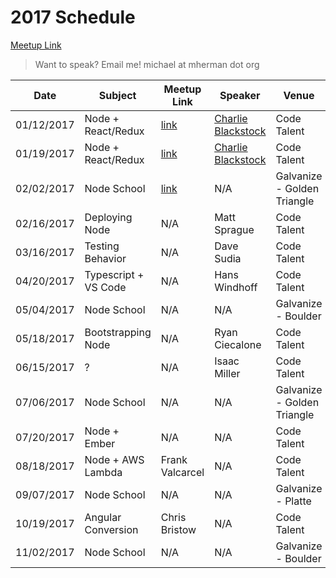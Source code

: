 # 2017 Schedule

[Meetup Link](http://www.meetup.com/Node-js-Denver-Boulder/)

> Want to speak? Email me! michael at mherman dot org

| Date       | Subject              | Meetup Link                                                             | Speaker                                                             | Venue                       |
|------------|----------------------|-------------------------------------------------------------------------|---------------------------------------------------------------------|-----------------------------|
| 01/12/2017 | Node + React/Redux   | [link](https://www.meetup.com/Node-js-Denver-Boulder/events/235986370/) | [Charlie Blackstock](https://www.linkedin.com/in/charlieblackstock) | Code Talent                 |
| 01/19/2017 | Node + React/Redux   | [link](https://www.meetup.com/Node-js-Denver-Boulder/events/236755327/) | [Charlie Blackstock](https://www.linkedin.com/in/charlieblackstock) | Code Talent                 |
| 02/02/2017 | Node School          |  [link](https://www.meetup.com/Node-js-Denver-Boulder/events/237138008/) |       N/A                                                                                                                              | Galvanize - Golden Triangle |
| 02/16/2017 | Deploying Node       | N/A                                                                     | Matt Sprague                                                        | Code Talent                 |
| 03/16/2017 | Testing Behavior     | N/A                                                                     | Dave Sudia                                                          | Code Talent                 |
| 04/20/2017 | Typescript + VS Code | N/A                                                                     | Hans Windhoff                                                       | Code Talent                 |
| 05/04/2017 | Node School          | N/A                                                                     | N/A                                                                 | Galvanize - Boulder         |
| 05/18/2017 | Bootstrapping Node   | N/A                                                                     | Ryan Ciecalone                                                      | Code Talent                 |
| 06/15/2017 | ?                    | N/A                                                                     | Isaac Miller                                                        | Code Talent                 |
| 07/06/2017 | Node School          | N/A                                                                     | N/A                                                                 | Galvanize - Golden Triangle |
| 07/20/2017 | Node + Ember          | N/A                                                                     | N/A                                                                 | Code Talent |
| 08/18/2017 | Node + AWS Lambda          | Frank Valcarcel                                                                     | N/A                                                                 | Code Talent |
| 09/07/2017 | Node School          | N/A                                                                     | N/A                                                                 | Galvanize - Platte          |
| 10/19/2017 | Angular Conversion          | Chris Bristow	                                                                     | N/A                                                                 | Code Talent |
| 11/02/2017 | Node School          | N/A                                                                     | N/A                                                                 | Galvanize - Boulder         |

